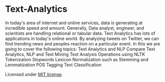 # Text-Analytics
In today's area of internet and online services, data is generating at incredible speed and amount. Generally, Data analyst, engineer, and scientists are handling relational or tabular data. 
Text Analytics has lots of applications in today's online world. By analyzing tweets on Twitter, we can find trending news and peoples reaction on a particular event.
In this we are going to cover the following topics:
  Text Analytics and NLP
  Compare Text Analytics, NLP and Text Mining
  Text Analysis Operations using NLTK
  Tokenization
  Stopwords
  Lexicon Normalization such as Stemming and Lemmatization
  POS Tagging
  Text Classification
  
 
Licensed under [MIT license](LICENSE).
